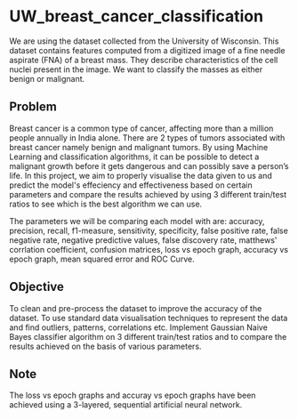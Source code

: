 # UW_breast_cancer_classification

We are using the dataset collected from the University of Wisconsin. This dataset contains features computed from a digitized image of a fine needle aspirate (FNA) of a breast mass. They describe characteristics of the cell nuclei present in the image. We want to classify the masses as either benign or malignant.

## Problem
Breast cancer is a common type of cancer, affecting more than a million people annually in India alone. There are 2 types of tumors associated with breast cancer namely benign and malignant tumors. By using Machine Learning and classification algorithms, it can be possible to detect a malignant growth before it gets dangerous and can possibly save a person’s life. In this project, we aim to properly visualise the data given to us and predict the model's effeciency and effectiveness based on certain parameters and compare the results achieved by using 3 different train/test ratios to see which is the best algorithm we can use.

The parameters we will be comparing each model with are: accuracy, precision, recall, f1-measure, sensitivity, specificity, false positive rate, false negative rate, negative predictive values, false discovery rate, matthews' corrlation coefficient, confusion matrices, loss vs epoch graph, accuracy vs epoch graph, mean squared error and ROC Curve.

## Objective
To clean and pre-process the dataset to improve the accuracy of the dataset.
To use standard data visualisation techniques to represent the data and find outliers, patterns, correlations etc.
Implement Gaussian Naive Bayes classifier algorithm on 3 different train/test ratios and to compare the results achieved on the basis of various parameters.

## Note
The loss vs epoch graphs and accuray vs epoch graphs have been achieved using a 3-layered, sequential artificial neural network.
